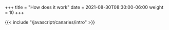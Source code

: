 +++
title = "How does it work"
date = 2021-08-30T08:30:00-06:00
weight = 10
+++

{{< include "/javascript/canaries/intro" >}}
